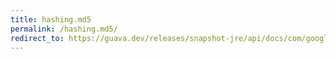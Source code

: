 ```yaml
---
title: hashing.md5
permalink: /hashing.md5/
redirect_to: https://guava.dev/releases/snapshot-jre/api/docs/com/google/common/hash/Hashing.html#md5--
---
```


